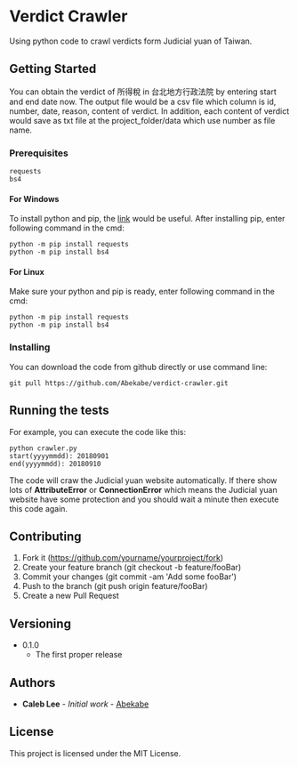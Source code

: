 # Verdict Crawler

Using python code to crawl verdicts form Judicial yuan of Taiwan. 

## Getting Started

You can obtain the verdict of 所得稅 in 台北地方行政法院 by entering start and end date now. The output file would be a csv file which column is id, number, date, reason, content of verdict.
In addition, each content of verdict would save as txt file at the project_folder/data which use number as file name.

### Prerequisites

```
requests
bs4
```
#### For Windows
To install python and pip, the [link](https://ithelp.ithome.com.tw/articles/10210071?sc=rss.qu) would be useful.
After installing pip, enter following command in the cmd:
```
python -m pip install requests
python -m pip install bs4
```

#### For Linux

Make sure your python and pip is ready, enter following command in the cmd:
```
python -m pip install requests
python -m pip install bs4
```

### Installing

You can download the code from github directly or use command line:

```
git pull https://github.com/Abekabe/verdict-crawler.git
```


## Running the tests
For example, you can execute the code like this:

```
python crawler.py
start(yyyymmdd): 20180901
end(yyyymmdd): 20180910
```
The code will craw the Judicial yuan website automatically. If there show lots of **AttributeError** or **ConnectionError** which means the Judicial yuan website have some protection and you should wait a minute then execute this code again.


## Contributing

1. Fork it (https://github.com/yourname/yourproject/fork)
2. Create your feature branch (git checkout -b feature/fooBar)
3. Commit your changes (git commit -am 'Add some fooBar')
4. Push to the branch (git push origin feature/fooBar)
5. Create a new Pull Request

## Versioning

* 0.1.0
    + The first proper release

## Authors

* **Caleb Lee** - *Initial work* - [Abekabe](https://github.com/Abekabe)

## License

This project is licensed under the MIT License.
